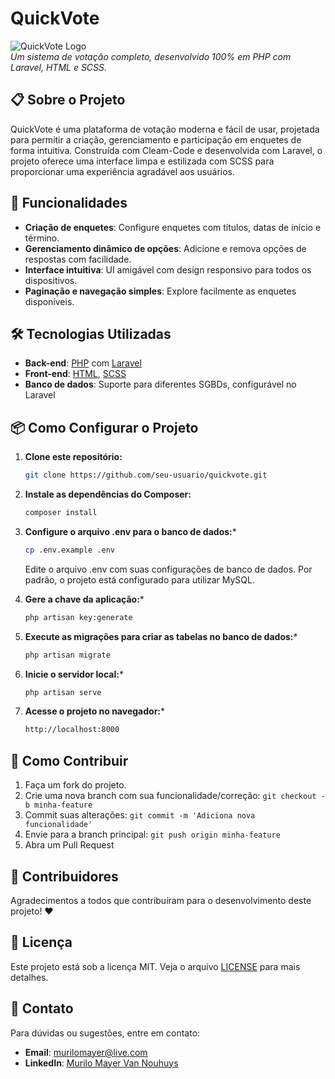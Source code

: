 # QuickVote

![QuickVote Logo](https://via.placeholder.com/150)  
*Um sistema de votação completo, desenvolvido 100% em PHP com Laravel, HTML e SCSS.*

## 📋 Sobre o Projeto

QuickVote é uma plataforma de votação moderna e fácil de usar, projetada para permitir a criação, gerenciamento e participação em enquetes de forma intuitiva. Construída com Cleam-Code e desenvolvida com Laravel, o projeto oferece uma interface limpa e estilizada com SCSS para proporcionar uma experiência agradável aos usuários.

## 🚀 Funcionalidades

- **Criação de enquetes**: Configure enquetes com títulos, datas de início e término.
- **Gerenciamento dinâmico de opções**: Adicione e remova opções de respostas com facilidade.
- **Interface intuitiva**: UI amigável com design responsivo para todos os dispositivos.
- **Paginação e navegação simples**: Explore facilmente as enquetes disponíveis.

## 🛠️ Tecnologias Utilizadas

- **Back-end**: [PHP](https://www.php.net/) com [Laravel](https://laravel.com/)
- **Front-end**: [HTML](https://developer.mozilla.org/pt-BR/docs/Web/HTML), [SCSS](https://sass-lang.com/)
- **Banco de dados**: Suporte para diferentes SGBDs, configurável no Laravel

## 📦 Como Configurar o Projeto

1. **Clone este repositório:**
   ```bash
   git clone https://github.com/seu-usuario/quickvote.git
   ```
2. **Instale as dependências do Composer:**
   ```bash
   composer install
   ```
3. **Configure o arquivo .env para o banco de dados:***
   ```bash
   cp .env.example .env
   ```
   Edite o arquivo .env com suas configurações de banco de dados. Por padrão, o projeto está configurado para utilizar MySQL.

4. **Gere a chave da aplicação:***
   ```bash
   php artisan key:generate
   ```
   
5. **Execute as migrações para criar as tabelas no banco de dados:***
   ```bash
   php artisan migrate
   ```

6. **Inicie o servidor local:***
   ```bash
   php artisan serve
   ```

7. **Acesse o projeto no navegador:***
   ```bash
   http://localhost:8000
   ```

## 🎨 Como Contribuir

1. Faça um fork do projeto.
2. Crie uma nova branch com sua funcionalidade/correção: `git checkout -b minha-feature`
3. Commit suas alterações: `git commit -m 'Adiciona nova funcionalidade'`
4. Envie para a branch principal: `git push origin minha-feature`
5. Abra um Pull Request

## 🤝 Contribuidores

Agradecimentos a todos que contribuíram para o desenvolvimento deste projeto! ❤️

## 📝 Licença

Este projeto está sob a licença MIT. Veja o arquivo [LICENSE](LICENSE) para mais detalhes.

## 📧 Contato

Para dúvidas ou sugestões, entre em contato:

- **Email**: [murilomayer@live.com](mailto:murilomayer@live.com)
- **LinkedIn**: [Murilo Mayer Van Nouhuys](https://www.linkedin.com/in/murilomayer)

